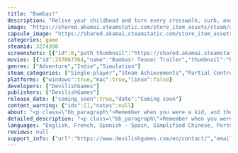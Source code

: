 ```yaml
---
title: "Bambas!"
description: "Relive your childhood and turn every crosswalk, curb, and puddle into an epic adventure with this innovative urban walking simulator."
image: "https://shared.akamai.steamstatic.com/store_item_assets/steam/apps/3274390/header.jpg?t=1730191414"
capsule_image: "https://shared.akamai.steamstatic.com/store_item_assets/steam/apps/3274390/adf13203c96d06b9596e2a301d6fc03575f05974/capsule_231x87.jpg?t=1730191414"
categories: game
steamid: 3274390
screenshots: [{"id":0,"path_thumbnail":"https://shared.akamai.steamstatic.com/store_item_assets/steam/apps/3274390/ss_7c64a34c83ab8fff5293adc24a7afbf4948127a7.600x338.jpg?t=1730191414","path_full":"https://shared.akamai.steamstatic.com/store_item_assets/steam/apps/3274390/ss_7c64a34c83ab8fff5293adc24a7afbf4948127a7.1920x1080.jpg?t=1730191414"},{"id":1,"path_thumbnail":"https://shared.akamai.steamstatic.com/store_item_assets/steam/apps/3274390/ss_73056cefbfad06fb8bdf39d44b51ac55c5d509e4.600x338.jpg?t=1730191414","path_full":"https://shared.akamai.steamstatic.com/store_item_assets/steam/apps/3274390/ss_73056cefbfad06fb8bdf39d44b51ac55c5d509e4.1920x1080.jpg?t=1730191414"},{"id":2,"path_thumbnail":"https://shared.akamai.steamstatic.com/store_item_assets/steam/apps/3274390/ss_5fb7f90d30b15fe92746bbcfdb82a206c50e884f.600x338.jpg?t=1730191414","path_full":"https://shared.akamai.steamstatic.com/store_item_assets/steam/apps/3274390/ss_5fb7f90d30b15fe92746bbcfdb82a206c50e884f.1920x1080.jpg?t=1730191414"},{"id":3,"path_thumbnail":"https://shared.akamai.steamstatic.com/store_item_assets/steam/apps/3274390/ss_d992eba198280d70d0b40cf76e2f6bf471b8efe6.600x338.jpg?t=1730191414","path_full":"https://shared.akamai.steamstatic.com/store_item_assets/steam/apps/3274390/ss_d992eba198280d70d0b40cf76e2f6bf471b8efe6.1920x1080.jpg?t=1730191414"},{"id":4,"path_thumbnail":"https://shared.akamai.steamstatic.com/store_item_assets/steam/apps/3274390/ss_670af7e9d51ce8d9077ec186cb7b498840542603.600x338.jpg?t=1730191414","path_full":"https://shared.akamai.steamstatic.com/store_item_assets/steam/apps/3274390/ss_670af7e9d51ce8d9077ec186cb7b498840542603.1920x1080.jpg?t=1730191414"},{"id":5,"path_thumbnail":"https://shared.akamai.steamstatic.com/store_item_assets/steam/apps/3274390/ss_a3774f334ff109502c67aa0132c9dd9f0484e0cb.600x338.jpg?t=1730191414","path_full":"https://shared.akamai.steamstatic.com/store_item_assets/steam/apps/3274390/ss_a3774f334ff109502c67aa0132c9dd9f0484e0cb.1920x1080.jpg?t=1730191414"},{"id":6,"path_thumbnail":"https://shared.akamai.steamstatic.com/store_item_assets/steam/apps/3274390/ss_e24bb5376b92b35b347dc34333924a956dabc9ef.600x338.jpg?t=1730191414","path_full":"https://shared.akamai.steamstatic.com/store_item_assets/steam/apps/3274390/ss_e24bb5376b92b35b347dc34333924a956dabc9ef.1920x1080.jpg?t=1730191414"},{"id":7,"path_thumbnail":"https://shared.akamai.steamstatic.com/store_item_assets/steam/apps/3274390/ss_75ee5665405bb0f1f1c21bca46a2dcd26d0702bd.600x338.jpg?t=1730191414","path_full":"https://shared.akamai.steamstatic.com/store_item_assets/steam/apps/3274390/ss_75ee5665405bb0f1f1c21bca46a2dcd26d0702bd.1920x1080.jpg?t=1730191414"}]
movies: [{"id":257067364,"name":"Bambas! Teaser Trailer","thumbnail":"https://shared.akamai.steamstatic.com/store_item_assets/steam/apps/257067364/8e2a93d544f007e058632022cdee0574455030eb/movie_600x337.jpg?t=1730190984","webm":{"480":"http://video.akamai.steamstatic.com/store_trailers/257067364/movie480_vp9.webm?t=1730190984","max":"http://video.akamai.steamstatic.com/store_trailers/257067364/movie_max_vp9.webm?t=1730190984"},"mp4":{"480":"http://video.akamai.steamstatic.com/store_trailers/257067364/movie480.mp4?t=1730190984","max":"http://video.akamai.steamstatic.com/store_trailers/257067364/movie_max.mp4?t=1730190984"},"highlight":true}]
genres: ["Adventure","Indie","Simulation"]
steam_categories: ["Single-player","Steam Achievements","Partial Controller Support","Steam Cloud"]
platforms: {"windows":true,"mac":true,"linux":false}
developers: ["DevilishGames"]
publishers: ["DevilishGames"]
release_date: {"coming_soon":true,"date":"Coming soon"}
content_warning: {"ids":[],"notes":null}
about: "<p class=\"bb_paragraph\">Remember when you were a kid, and the streets were your territory, where every curb, puddle, and sidewalk turned into an epic mission? <strong>Bambas!</strong> brings that magic back with a sandbox game that lets you relive those street adventures, thanks to a groundbreaking control system.</p><p class=\"bb_paragraph\"></p><p class=\"bb_paragraph\"><img class=\"bb_img\" src=\"https://shared.akamai.steamstatic.com/store_item_assets/steam/apps/3274390/extras/bambas2.gif?t=1730191414\" /><br> <br>Explore a vibrant, detailed Mediterranean coastal city where creativity rules and exploration is your passport to fun. Use the controller’s sticks and triggers to control each sneaker independently, as if you were moving your own feet. Here, walking straight ahead isn’t enough; you’ll need to navigate crosswalks, kick cans, balance on curbs, and pull off impossible jumps to complete hundreds of challenges and unlock countless customizable sneakers. <br> <br><img class=\"bb_img\" src=\"https://shared.akamai.steamstatic.com/store_item_assets/steam/apps/3274390/extras/bambas1.gif?t=1730191414\" />  <br><br><strong>Bambas!</strong> isn’t just a game; it’s a tribute to urban culture. Break stereotypes with its non-linear narrative and environmental storytelling, where stories unfold around every corner. Discover hidden spots that hold secrets and characters that will lead you down unexpected paths. Lace up your kicks and step boldly, because every move in this game is an adventure with its own style.</p><p class=\"bb_paragraph\"></p><p class=\"bb_paragraph\"><img class=\"bb_img\" src=\"https://shared.akamai.steamstatic.com/store_item_assets/steam/apps/3274390/extras/logos_eu_shop.png?t=1730191414\" /></p>"
detailed_description: "<p class=\"bb_paragraph\">Remember when you were a kid, and the streets were your territory, where every curb, puddle, and sidewalk turned into an epic mission? <strong>Bambas!</strong> brings that magic back with a sandbox game that lets you relive those street adventures, thanks to a groundbreaking control system.</p><p class=\"bb_paragraph\"></p><p class=\"bb_paragraph\"><img class=\"bb_img\" src=\"https://shared.akamai.steamstatic.com/store_item_assets/steam/apps/3274390/extras/bambas2.gif?t=1730191414\" /><br> <br>Explore a vibrant, detailed Mediterranean coastal city where creativity rules and exploration is your passport to fun. Use the controller’s sticks and triggers to control each sneaker independently, as if you were moving your own feet. Here, walking straight ahead isn’t enough; you’ll need to navigate crosswalks, kick cans, balance on curbs, and pull off impossible jumps to complete hundreds of challenges and unlock countless customizable sneakers. <br> <br><img class=\"bb_img\" src=\"https://shared.akamai.steamstatic.com/store_item_assets/steam/apps/3274390/extras/bambas1.gif?t=1730191414\" />  <br><br><strong>Bambas!</strong> isn’t just a game; it’s a tribute to urban culture. Break stereotypes with its non-linear narrative and environmental storytelling, where stories unfold around every corner. Discover hidden spots that hold secrets and characters that will lead you down unexpected paths. Lace up your kicks and step boldly, because every move in this game is an adventure with its own style.</p><p class=\"bb_paragraph\"></p><p class=\"bb_paragraph\"><img class=\"bb_img\" src=\"https://shared.akamai.steamstatic.com/store_item_assets/steam/apps/3274390/extras/logos_eu_shop.png?t=1730191414\" /></p>"
languages: "English, French, Spanish - Spain, Simplified Chinese, Portuguese - Portugal, Catalan, German"
reviews: null
support_info: {"url":"https://www.devilishgames.com/en/contact/","email":"info@devilishgames.com"}
---
```


